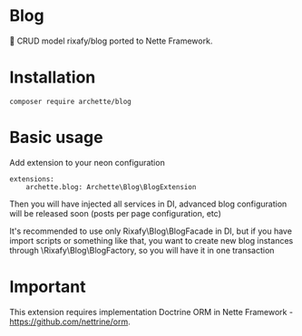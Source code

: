 # Blog
📝 CRUD model rixafy/blog ported to Nette Framework.

# Installation
```
composer require archette/blog
```

# Basic usage

Add extension to your neon configuration
```neon
extensions:
    archette.blog: Archette\Blog\BlogExtension
```

Then you will have injected all services in DI, advanced blog configuration will be released soon (posts per page configuration, etc)

It's recommended to use only Rixafy\Blog\BlogFacade in DI, but if you have import scripts or something like that, you want to create new blog instances through \Rixafy\Blog\BlogFactory, so you will have it in one transaction 

# Important

This extension requires implementation Doctrine ORM in Nette Framework - https://github.com/nettrine/orm.
